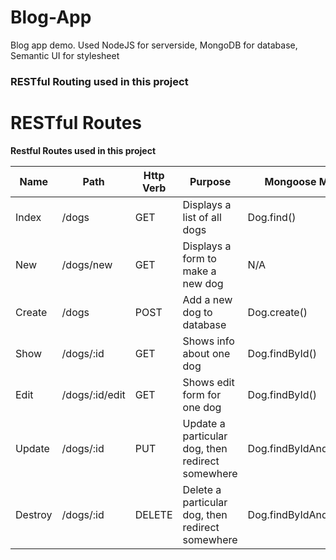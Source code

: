# Blog-App
Blog app demo. Used NodeJS for serverside, MongoDB for database, Semantic UI for stylesheet

<!DOCTYPE html>
<html lang="en">
<head>
    <meta charset="UTF-8">
    <meta name="viewport" content="width=device-width, initial-scale=1.0">
    <link rel="stylesheet" href="https://maxcdn.bootstrapcdn.com/bootstrap/3.3.7/css/bootstrap.min.css">
    <h3> RESTful Routing used in this project </h3>
</head>
<body>
<div class="container">
    <div class="row">
        <div class="col-lg-12">
            <div class="jumbotron">
                <h1>RESTful Routes</h1>
                <p><strong>Restful Routes used in this project</strong></p>
            </div>
        </div>
        <table class="table table-hover table-bordered">
            <thead>
                <tr>
                    <th>Name</th>
                    <th>Path</th>
                    <th>Http Verb</th>
                    <th>Purpose</th>
                    <th>Mongoose Method</th>
                </tr>
            </thead>
            <tbody>
                <tr>
                    <td>Index</td>
                    <td>/dogs</td>
                    <td>GET</td>
                    <td>Displays a list of all dogs</td>
                    <td>Dog.find()</td>
                </tr>
                <tr class="success">
                    <td>New</td>
                    <td>/dogs/new</td>
                    <td>GET</td>
                    <td>Displays a form to make a new dog</td>
                    <td>N/A</td>
                </tr>
                <tr class="success">
                    <td>Create</td>
                    <td>/dogs</td>
                    <td>POST</td>
                    <td>Add a new dog to database</td>
                    <td>Dog.create()</td>
                </tr>
                <tr class="info">
                    <td>Show</td>
                    <td>/dogs/:id</td>
                    <td>GET</td>
                    <td>Shows info about one dog</td>
                    <td>Dog.findById()</td>
                </tr>
                <tr class="warning">
                    <td>Edit</td>
                    <td>/dogs/:id/edit</td>
                    <td>GET</td>
                    <td>Shows edit form for one dog</td>
                    <td>Dog.findById()</td>
                </tr>
                <tr class="warning">
                    <td>Update</td>
                    <td>/dogs/:id</td>
                    <td>PUT</td>
                    <td>Update a particular dog, then redirect somewhere</td>
                    <td>Dog.findByIdAndUpdate()</td>
                </tr>
                <tr class="danger">
                    <td>Destroy</td>
                    <td>/dogs/:id</td>
                    <td>DELETE</td>
                    <td>Delete a particular dog, then redirect somewhere</td>
                    <td>Dog.findByIdAndRemove()</td>
                </tr>
            </tbody>
        </table>
    </div>
</div> 

</body>
</html>
